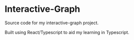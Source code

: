 # Interactive-Graph
Source code for my interactive-graph project.

Built using React/Typescript to aid my learning in Typescript.
